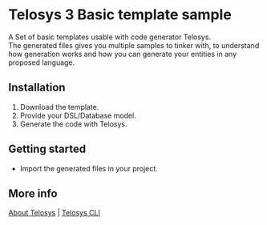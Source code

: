 # Telosys 3 Basic template sample

A Set of basic templates usable with code generator Telosys.  
The generated files gives you multiple samples to tinker with, to understand how generation works and how you can generate your entities in any proposed language. 

## Installation

1. Download the template.
2. Provide your DSL/Database model.
3. Generate the code with Telosys.  

## Getting started

- Import the generated files in your project.

## More info

[About Telosys](http://www.telosys.org/) | [Telosys CLI](http://telosys.org/cli.html)
